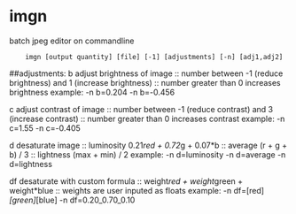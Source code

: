 # imgn
batch jpeg editor on commandline

        imgn [output quantity] [file] [-1] [adjustments] [-n] [adj1,adj2]

##adjustments:
b       adjust brightness of image
    :: number between -1 (reduce brightness) and 1 (increase brightness)
    :: number greater than 0 increases brightness
        example:    -n b=0.204
                    -n b=-0.456

c       adjust contrast of image
    :: number between -1 (reduce contrast) and 3 (increase contrast)
    :: number greater than 0 increases contrast
        example:
                    -n c=1.55
                    -n c=-0.405

d       desaturate image
    ::  luminosity      0.21*red + 0.72*g + 0.07*b
    ::  average         (r + g + b) / 3
    ::  lightness       (max + min) / 2
        example:
                    -n d=luminosity
                    -n d=average
                    -n d=lightness

df      desaturate with custom formula
    ::  weight*red + weight*green + weight*blue
    ::  weights are user inputed as floats
        example:
                    -n df=[red]_[green]_[blue]
                    -n df=0.20_0.70_0.10